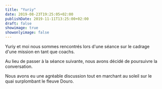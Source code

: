 ```yaml
---
title: "Yuriy"
date: 2019-08-23T19:25:05+02:00
publishDate: 2019-11-11T13:25:00+02:00
draft: false
showimage: true
showonlyimage: false
---
```

Yuriy et moi nous sommes rencontrés lors d'une séance sur le cadrage d'une mission en tant que coachs.
<!--more-->

Au lieu de passer à la séance suivante, nous avons décidé de poursuivre la conversation.

Nous avons eu une agréable discussion tout en marchant au soleil sur le quai surplombant le fleuve Douro.
